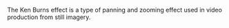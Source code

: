 The Ken Burns effect is a type of panning and zooming effect used in video production from still imagery.
